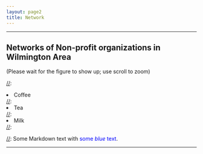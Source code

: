 ```yaml
---
layout: page2
title: Network
---
```

<style>
p.small {
    line-height: 0.5;
}


div .p {
    padding: 5px 0 10px 0;

}
.cl{
    font-weight: bolder;
}

.place_holder {
    height: 10px; widtht: 10px;
}
.fig{
     background-color:yellow;
    display: flex;
    width="1600px" height="1200px" 
    justify-content:center
}
</style>



***
## Networks of Non-profit organizations in Wilmington Area
(Please wait for the figure to show up; use scroll to zoom)

[//]:<ol reversed>
[//]:  <li>Coffee</li>
[//]:  <li>Tea</li>
[//]:  <li>Milk</li>
[//]:</ol>

[//]: Some Markdown text with <span style="color:blue">some *blue* text</span>.


***


<p class="fig">
    <object data="../files/communication_network.html" ></object>
 </p> <p> </p>
  


<script src="https://code.jquery.com/jquery-latest.min.js"
        type="text/javascript"></script>

